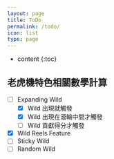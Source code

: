 ```yaml
---
layout: page
title: ToDo
permalink: /todo/
icon: list
type: page
---
```


* content
{:toc}

## 老虎機特色相關數學計算

- [ ] Expanding Wild
  - [x] Wild 出現就觸發
  - [x] Wild 出現在滾輪中間才觸發
  - [ ] Wild 貢獻得分才觸發
- [x] Wild Reels Feature
- [ ] Sticky Wild
- [ ] Random Wild

